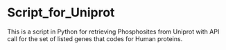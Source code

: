 # Script_for_Uniprot
This is a script in Python for retrieving Phosphosites from Uniprot with API call for the set of listed genes that codes for Human proteins.

